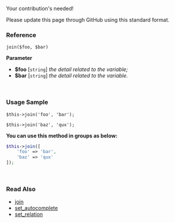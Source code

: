 Your contribution's needed!

Please update this page through GitHub using this standard format.

### Reference
`join($foo, $bar)`

**Parameter**
* **$foo** [`string`] *the detail related to the variable;*
* **$bar** [`string`] *the detail related to the variable.*

&nbsp;

### Usage Sample
`$this->join('foo', 'bar');`

`$this->join('baz', 'qux');`

**You can use this method in groups as below:**
```php
$this->join([
    'foo' => 'bar',
    'baz' => 'qux'
]);
```

&nbsp;

### Read Also
* [join](./join)
* [set_autocomplete](./set_autocomplete)
* [set_relation](./set_relation)
